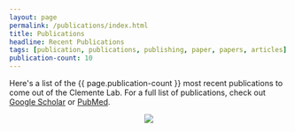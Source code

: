```yaml
---
layout: page
permalink: /publications/index.html
title: Publications
headline: Recent Publications
tags: [publication, publications, publishing, paper, papers, articles]
publication-count: 10
---
```


Here's a list of the {{ page.publication-count }} most recent publications to
come out of the Clemente Lab. For a full list of publications, check out
[Google Scholar](http://scholar.google.com/citations?user=n3vpktQAAAAJ) or
[PubMed](http://www.ncbi.nlm.nih.gov/pubmed?term=Clemente%20JC%5BAuthor%5D&cmd=DetailsSearch).

<div id="recentPublications">
  <center>
  <img src="{{ site.url }}/images/load.gif" />
  </center>
</div>

<script> 
  // Creates a PubMed list for the Author, this string should be the search term used by PubMed
  pubmed.createList("Clemente%20JC[Author]")
    //Optional - Sets the max number of records to retrieve
    .setMax(10) // default = 10

    //Optional - Sets whether or not the abstract of an article should be retrieved
    .retrieveAbstract(true) // default = true
    //Optional - Sets whether or not the abstract of an article should be collapsible
    .collapsibleAbstract(true) // default = true
    //Optional - Sets whether or not the abstract of an article should be pre-expanded
    // this only has an effect if collapsibleAbstract = true
    .openedAbstract(false) // default = false

    //Optional - Sets whether or not the details of an article should be retrieved
    .retrieveDetails(true) // default = true
    //Optional - Sets whether or not the details of an article should be collapsible
    .collapsibleDetails(false) // default = false
    //Optional - Sets whether or not the details of an article should be pre-expanded
    // this only has an effect if collapsibleDetails = true
    .openedDetails(false) // default = true

    //Optional - Override the function used to expand an element.
    .overrideExpand(function(domElement) {
      domElement.style.display = "inline"; //default implementation
    })

    //Optional - Override the function used to collapse an element.
    .overrideCollapse(function(domElement) {
      domElement.style.display = "none"; //default implementation
    })

    //Required - Converts the data to HTML and inserts it into the element with the specified ID
    .bind("recentPublications");
</script>
